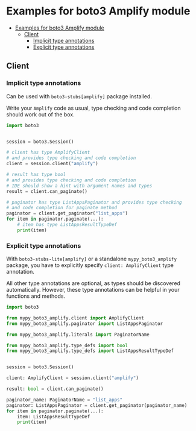 <a id="examples-for-boto3-amplify-module"></a>

# Examples for boto3 Amplify module

- [Examples for boto3 Amplify module](#examples-for-boto3-amplify-module)
  - [Client](#client)
    - [Implicit type annotations](#implicit-type-annotations)
    - [Explicit type annotations](#explicit-type-annotations)

<a id="client"></a>

## Client

<a id="implicit-type-annotations"></a>

### Implicit type annotations

Can be used with `boto3-stubs[amplify]` package installed.

Write your `Amplify` code as usual, type checking and code completion should
work out of the box.

```python
import boto3


session = boto3.Session()

# client has type AmplifyClient
# and provides type checking and code completion
client = session.client("amplify")

# result has type bool
# and provides type checking and code completion
# IDE should show a hint with argument names and types
result = client.can_paginate()

# paginator has type ListAppsPaginator and provides type checking
# and code completion for paginate method
paginator = client.get_paginator("list_apps")
for item in paginator.paginate(...):
    # item has type ListAppsResultTypeDef
    print(item)
```

<a id="explicit-type-annotations"></a>

### Explicit type annotations

With `boto3-stubs-lite[amplify]` or a standalone `mypy_boto3_amplify` package,
you have to explicitly specify `client: AmplifyClient` type annotation.

All other type annotations are optional, as types should be discovered
automatically. However, these type annotations can be helpful in your functions
and methods.

```python
import boto3

from mypy_boto3_amplify.client import AmplifyClient
from mypy_boto3_amplify.paginator import ListAppsPaginator

from mypy_boto3_amplify.literals import PaginatorName

from mypy_boto3_amplify.type_defs import bool
from mypy_boto3_amplify.type_defs import ListAppsResultTypeDef


session = boto3.Session()

client: AmplifyClient = session.client("amplify")

result: bool = client.can_paginate()

paginator_name: PaginatorName = "list_apps"
paginator: ListAppsPaginator = client.get_paginator(paginator_name)
for item in paginator.paginate(...):
    item: ListAppsResultTypeDef
    print(item)
```
